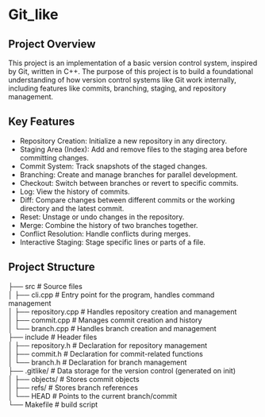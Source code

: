 # Git_like

## Project Overview

This project is an implementation of a basic version control system, inspired by Git, written in C++. The purpose of this project is to build a foundational understanding of how version control systems like Git work internally, including features like commits, branching, staging, and repository management.

## Key Features

- Repository Creation: Initialize a new repository in any directory.
- Staging Area (Index): Add and remove files to the staging area before committing changes.
- Commit System: Track snapshots of the staged changes.
- Branching: Create and manage branches for parallel development.
- Checkout: Switch between branches or revert to specific commits.
- Log: View the history of commits.
- Diff: Compare changes between different commits or the working directory and the latest commit.
- Reset: Unstage or undo changes in the repository.
- Merge: Combine the history of two branches together.
- Conflict Resolution: Handle conflicts during merges.
- Interactive Staging: Stage specific lines or parts of a file.

## Project Structure

├── src # Source files\
│ ├── cli.cpp # Entry point for the program, handles command management\
│ ├── repository.cpp # Handles repository creation and management\
│ ├── commit.cpp # Manages commit creation and history\
│ └── branch.cpp # Handles branch creation and management\
├── include # Header files\
│ ├── repository.h # Declaration for repository management\
│ ├── commit.h # Declaration for commit-related functions\
│ └── branch.h # Declaration for branch management\
├── .gitlike/ # Data storage for the version control (generated on init)\
│ ├── objects/ # Stores commit objects\
│ ├── refs/ # Stores branch references\
│ └── HEAD # Points to the current branch/commit\
└── Makefile # build script

